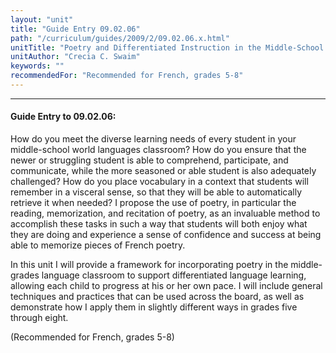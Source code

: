 ```yaml
---
layout: "unit"
title: "Guide Entry 09.02.06"
path: "/curriculum/guides/2009/2/09.02.06.x.html"
unitTitle: "Poetry and Differentiated Instruction in the Middle-School French Classroom"
unitAuthor: "Crecia C. Swaim"
keywords: ""
recommendedFor: "Recommended for French, grades 5-8"
---
```

<body>
<hr/>
<h4>
Guide Entry to 09.02.06:
</h4>
How do you meet the diverse learning needs of every student in your middle-school world languages classroom? How do you ensure that the newer or struggling student is able to comprehend, participate, and communicate, while the more seasoned or able student is also adequately challenged? How do you place vocabulary in a context that students will remember in a visceral sense, so that they will be able to automatically retrieve it when needed?  I propose the use of poetry, in particular the reading, memorization, and recitation of poetry, as an invaluable method to accomplish these tasks in such a way that students will both enjoy what they are doing and experience a sense of confidence and success at being able to memorize pieces of French poetry.
<p>
In this unit I will provide a framework for incorporating poetry in the middle-grades language classroom to support differentiated language learning, allowing each child to progress at his or her own pace. I will include general techniques and practices that can be used across the board, as well as demonstrate how I apply them in slightly different ways in grades five through eight.
</p>
<p>
(Recommended for French, grades 5-8)
</p>
</body>